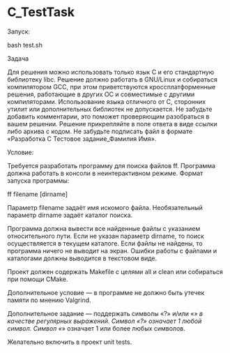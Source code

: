 # C_TestTask

Запуск:

bash test.sh


Задача

Для решения можно использовать только язык C и его стандартную библиотеку libc. Решение должно работать в GNU/Linux и собираться компилятором GCC, при этом приветствуются кроссплатформенные решения, работающие в других ОС и совместимые с другими компиляторами. Использование языка отличного от C, сторонних утилит или дополнительных библиотек не допускается. Не забудьте добавить комментарии, это поможет проверяющим разобраться в вашем решении. Решение прикрепляйте в поле ответа в виде ссылки либо архива с кодом. Не забудьте подписать файл в формате «Разработка C Тестовое задание_Фамилия Имя».

Условие:

Требуется разработать программу для поиска файлов ff. Программа должна работать в консоли в неинтерактивном режиме. Формат запуска программы:

ff filename [dirname]

Параметр filename задаёт имя искомого файла. Необязательный параметр dirname задаёт каталог поиска.

Программа должна вывести все найденные файлы с указанием относительного пути. Если не указан параметр dirname, то поиск осуществляется в текущем каталоге. Если файлы не найдены, то программа ничего не выводит на экран. Ошибки работы с файлами и каталогами должны выводится в текстовом виде.

Проект должен содержать Makefile с целями all и clean или собираться при помощи CMake.

Дополнительное условие — в программе не должно быть утечек памяти по мнению Valgrind.

Дополнительное задание — поддержать символы «?» и/или «*» в качестве регулярных выражений. Символ «?» означает 1 любой символ. Символ «*» означает 1 или более любых символов.

Желательно включить в проект unit tests.
